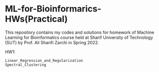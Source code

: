 # ML-for-Bioinformarics-HWs(Practical)

This repository contains my codes and solutions for homework of Machine Learning for Bioinformatics course held at Sharif University of Technology (SUT) by Prof. Ali Sharifi Zarchi in Spring 2022.

HW1:

    Linear_Regression_and_Regularization
    Spectral_Clustering
